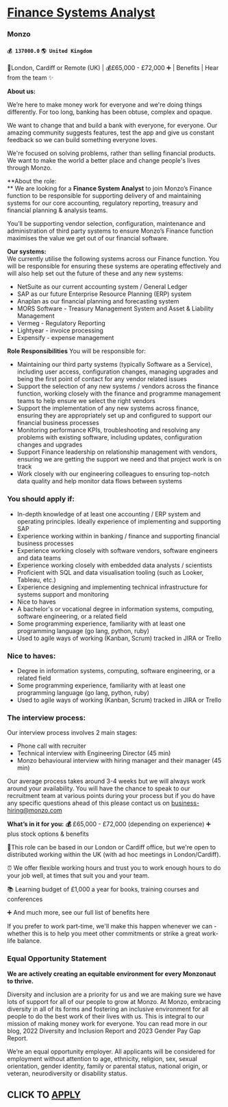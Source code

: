 # [Finance Systems Analyst](https://www.remotewlb.com/apply/finance-systems-analyst-67375)  
### Monzo  
#### `💰 137000.0` `🌎 United Kingdom`  

📍London, Cardiff or Remote (UK) | 💰£65,000 - £72,000 ➕ | Benefits | Hear from the team ✨  
  
 **About us:**

We’re here to make money work for everyone and we're doing things differently. For too long, banking has been obtuse, complex and opaque.

We want to change that and build a bank with everyone, for everyone. Our amazing community suggests features, test the app and give us constant feedback so we can build something everyone loves.

We're focused on solving problems, rather than selling financial products. We want to make the world a better place and change people's lives through Monzo.

 **About the role:  
** We are looking for a **Finance System Analyst** to join Monzo’s Finance function to be responsible for supporting delivery of and maintaining systems for our core accounting, regulatory reporting, treasury and financial planning & analysis teams.

You’ll be supporting vendor selection, configuration, maintenance and administration of third party systems to ensure Monzo’s Finance function maximises the value we get out of our financial software.

**Our systems:**  
We currently utilise the following systems across our Finance function. You will be responsible for ensuring these systems are operating effectively and will also help set out the future of these and any new systems:

  * NetSuite as our current accounting system / General Ledger
  * SAP as our future Enterprise Resource Planning (ERP) system
  * Anaplan as our financial planning and forecasting system
  * MORS Software - Treasury Management System and Asset & Liability Management
  * Vermeg - Regulatory Reporting 
  * Lightyear - invoice processing
  * Expensify - expense management

 **Role Responsibilities** You will be responsible for:

  * Maintaining our third party systems (typically Software as a Service), including user access, configuration changes, managing upgrades and being the first point of contact for any vendor related issues
  * Support the selection of any new systems / vendors across the finance function, working closely with the finance and programme management teams to help ensure we select the right vendors
  * Support the implementation of any new systems across finance, ensuring they are appropriately set up and configured to support our financial business processes
  * Monitoring performance KPIs, troubleshooting and resolving any problems with existing software, including updates, configuration changes and upgrades
  * Support Finance leadership on relationship management with vendors, ensuring we are getting the support we need and that project work is on track
  * Work closely with our engineering colleagues to ensuring top-notch data quality and help monitor data flows between systems

### You should apply if:

  * In-depth knowledge of at least one accounting / ERP system and operating principles. Ideally experience of implementing and supporting SAP
  * Experience working within in banking / finance and supporting financial business processes
  * Experience working closely with software vendors, software engineers and data teams
  * Experience working closely with embedded data analysts / scientists
  * Proficient with SQL and data visualisation tooling (such as Looker, Tableau, etc.)
  * Experience designing and implementing technical infrastructure for systems support and monitoring
  * Nice to haves
  * A bachelor's or vocational degree in information systems, computing, software engineering, or a related field
  * Some programming experience, familiarity with at least one programming language (go lang, python, ruby)
  * Used to agile ways of working (Kanban, Scrum) tracked in JIRA or Trello

### Nice to haves:

  * Degree in information systems, computing, software engineering, or a related field
  * Some programming experience, familiarity with at least one programming language (go lang, python, ruby)
  * Used to agile ways of working (Kanban, Scrum) tracked in JIRA or Trello

### The interview process:

Our interview process involves 2 main stages:

  * Phone call with recruiter
  * Technical interview with Engineering Director (45 min)
  * Monzo behavioural interview with hiring manager and their manager (45 min)

Our average process takes around 3-4 weeks but we will always work around your availability. You will have the chance to speak to our recruitment team at various points during your process but if you do have any specific questions ahead of this please contact us on business-hiring@monzo.com

 **What’s in it for you:** **💰** £65,000 - £72,000 (depending on experience) ➕ plus stock options & benefits

📍This role can be based in our London or Cardiff office, but we're open to distributed working within the UK (with ad hoc meetings in London/Cardiff).

⏰ We offer flexible working hours and trust you to work enough hours to do your job well, at times that suit you and your team.

📚 Learning budget of £1,000 a year for books, training courses and conferences

➕ And much more, see our full list of benefits here

If you prefer to work part-time, we'll make this happen whenever we can - whether this is to help you meet other commitments or strike a great work-life balance.

### Equal Opportunity Statement

 **We are actively creating an equitable environment for every Monzonaut to thrive.**

Diversity and inclusion are a priority for us and we are making sure we have lots of support for all of our people to grow at Monzo. At Monzo, embracing diversity in all of its forms and fostering an inclusive environment for all people to do the best work of their lives with us. This is integral to our mission of making money work for everyone. You can read more in our blog, 2022 Diversity and Inclusion Report and 2023 Gender Pay Gap Report.

We’re an equal opportunity employer. All applicants will be considered for employment without attention to age, ethnicity, religion, sex, sexual orientation, gender identity, family or parental status, national origin, or veteran, neurodiversity or disability status.

  
## CLICK TO [APPLY](https://www.remotewlb.com/apply/finance-systems-analyst-67375)

